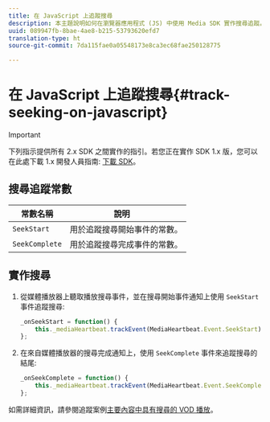 ```yaml
---
title: 在 JavaScript 上追蹤搜尋
description: 本主題說明如何在瀏覽器應用程式 (JS) 中使用 Media SDK 實作搜尋追蹤。
uuid: 089947fb-8bae-4ae8-b215-53793620efd7
translation-type: ht
source-git-commit: 7da115fae0a05548173e8ca3ec68fae250128775

---
```



# 在 JavaScript 上追蹤搜尋{#track-seeking-on-javascript}

>[!IMPORTANT]
>
>下列指示提供所有 2.x SDK 之間實作的指引。若您正在實作 SDK 1.x 版，您可以在此處下載 1.x 開發人員指南: [下載 SDK](/help/sdk-implement/download-sdks.md)。

## 搜尋追蹤常數

| 常數名稱 | 說明     |
|---|---|
| `SeekStart` | 用於追蹤搜尋開始事件的常數。 |
| `SeekComplete` | 用於追蹤搜尋完成事件的常數。 |

## 實作搜尋

1. 從媒體播放器上聽取播放搜尋事件，並在搜尋開始事件通知上使用 `SeekStart` 事件追蹤搜尋:

   ```js
   _onSeekStart = function() { 
       this._mediaHeartbeat.trackEvent(MediaHeartbeat.Event.SeekStart); 
   };
   ```

1. 在來自媒體播放器的搜尋完成通知上，使用 `SeekComplete` 事件來追蹤搜尋的結尾:

   ```js
   _onSeekComplete = function() { 
       this._mediaHeartbeat.trackEvent(MediaHeartbeat.Event.SeekComplete); 
   };
   ```

如需詳細資訊，請參閱追蹤案例[主要內容中具有搜尋的 VOD 播放](/help/sdk-implement/tracking-scenarios/vod-seeking.md)。
